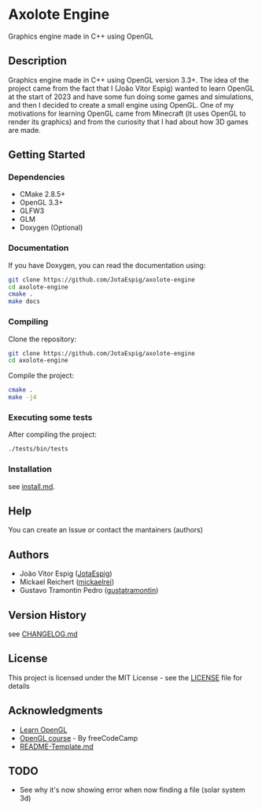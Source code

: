 # Axolote Engine

Graphics engine made in C++ using OpenGL

## Description

Graphics engine made in C++ using OpenGL version 3.3+. The idea of the project came from the fact that I (João Vitor Espig) wanted to learn OpenGL at the start of 2023 and have some fun doing some games and simulations, and then I decided to create a small engine using OpenGL. One of my motivations for learning OpenGL came from Minecraft (it uses OpenGL to render its graphics) and from the curiosity that I had about how 3D games are made.

## Getting Started

### Dependencies

* CMake 2.8.5+
* OpenGL 3.3+
* GLFW3
* GLM
* Doxygen (Optional)

### Documentation

If you have Doxygen, you can read the documentation using:
```bash
git clone https://github.com/JotaEspig/axolote-engine
cd axolote-engine
cmake .
make docs
```

### Compiling

Clone the repository:
```bash
git clone https://github.com/JotaEspig/axolote-engine
cd axolote-engine
```
Compile the project:
```bash
cmake .
make -j4
```

### Executing some tests

After compiling the project:
```bash
./tests/bin/tests
```

### Installation

see [install.md](https://github.com/JotaEspig/axolote-engine/blob/main/install.md).

## Help

You can create an Issue or contact the mantainers (authors)

## Authors

 * João Vitor Espig ([JotaEspig](https://github.com/JotaEspig))
 * Mickael Reichert ([mickaelrei](https://github.com/mickaelrei))
 * Gustavo Tramontin Pedro ([gustatramontin](https://github.com/gustatramontin))

## Version History

see [CHANGELOG.md](https://github.com/JotaEspig/axolote-engine/blob/main/CHANGELOG.md)

## License

This project is licensed under the MIT License - see the [LICENSE](https://github.com/JotaEspig/axolote-engine/blob/main/LICENSE) file for details

## Acknowledgments

* [Learn OpenGL](https://github.com/JoeyDeVries/LearnOpenGL)
* [OpenGL course](https://www.youtube.com/watch?v=45MIykWJ-C4&ab_channel=freeCodeCamp.org) - By freeCodeCamp
* [README-Template.md](https://gist.github.com/DomPizzie/7a5ff55ffa9081f2de27c315f5018afc)

## TODO

* See why it's now showing error when now finding a file (solar system 3d)
